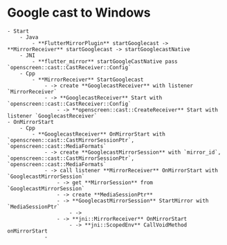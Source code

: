 # Google cast to Windows
	- Start
		- Java
			- **FlutterMirrorPlugin** startGooglecast -> **MirrorReceiver** startGooglecast -> startGooglecastNative
		- JNI
			- **flutter_mirror** startGoogleCastNative pass `openscreen::cast::CastReceiver::Config`
		- Cpp
			- **MirrorReceiver** StartGooglecast
				- -> create **GooglecastReceiver** with listener `MirrorReceiver`
				- -> **GooglecastReceiver** Start with `openscreen::cast::CastReceiver::Config`
					- -> **openscreen::cast::CreateReceiver** Start with listener `GooglecastReceiver`
	- OnMirrorStart
		- Cpp
			- **GooglecastReceiver** OnMirrorStart with `openscreen::cast::CastMirrorSessionPtr`, `openscreen::cast::MediaFormats`
				- -> create **GooglecastMirrorSession** with `mirror_id`, `openscreen::cast::CastMirrorSessionPtr`, `openscreen::cast::MediaFormats`
				- -> call listener **MirrorReceiver** OnMirrorStart with `GooglecastMirrorSession`
					- -> get **MirrorSession** from `GooglecastMirrorSession`
					- -> create **MediaSessionPtr**
					- -> **GooglecastMirrorSession** StartMirror with `MediaSessionPtr`
						- ->
					- -> **jni::MirrorReceiver** OnMirrorStart
						- -> **jni::ScopedEnv** CallVoidMethod onMirrorStart
				-